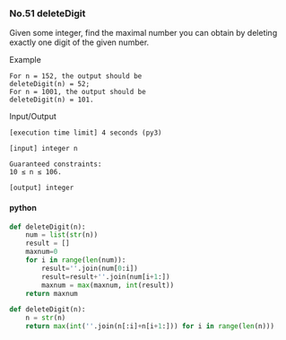 ### No.51 deleteDigit
Given some integer, find the maximal number you can obtain by deleting exactly one digit of the given number.

Example

    For n = 152, the output should be
    deleteDigit(n) = 52;
    For n = 1001, the output should be
    deleteDigit(n) = 101.

Input/Output

    [execution time limit] 4 seconds (py3)

    [input] integer n

    Guaranteed constraints:
    10 ≤ n ≤ 106.

    [output] integer
#### python
```python
def deleteDigit(n):
    num = list(str(n))
    result = []
    maxnum=0
    for i in range(len(num)):
        result=''.join(num[0:i])
        result=result+''.join(num[i+1:])
        maxnum = max(maxnum, int(result))
    return maxnum
```
```python
def deleteDigit(n):
    n = str(n)
    return max(int(''.join(n[:i]+n[i+1:])) for i in range(len(n)))
```